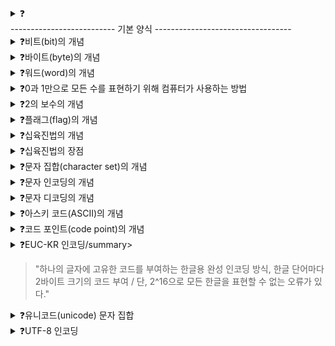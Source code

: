 <details>
<summary>❓</summary>

>""

</details>
-------------------------- 기본 양식 ----------------------------------

<details>
<summary>❓비트(bit)의 개념</summary>

>"컴퓨터가 이해할 수 있는 0과 1을 나타내는 가장 작은 정보 단위"

</details>

<details>
<summary>❓바이트(byte)의 개념</summary>

>"여덟 개의 비트를 묶은 단위, 비트보다 1단계 더 크고 2^8=256개의 정보를 표현할 수 있다."

</details>

<details>
<summary>❓워드(word)의 개념</summary>

>"CPU가 한 번에 처리할 수 있는 데이터 크기, 현대 컴퓨터의 워드 크기는 대부분 32비트 또는 64비트이다."

</details>

<details>
<summary>❓0과 1만으로 모든 수를 표현하기 위해 컴퓨터가 사용하는 방법</summary>

>"이진법을 사용한다. 이진법은 1이 넘어가는 순간 자리올림을 하고, 특정 수의 2의 보수를 음수로 간주한다. 구분하기 위해 코드 상에서는 이진수 앞에 0b를 붙인다."

</details>

<details>
<summary>❓2의 보수의 개념</summary>

>"모든 0과 1 비트들을 뒤집고, 거기에 1을 더한 값이다."

</details>

<details>
<summary>❓플래그(flag)의 개념</summary>

>"컴퓨터 내부에서 특정 수가 양수인지 음수인지를 구분하기 위해 사용하는 부가 정보"

</details>

<details>
<summary>❓십육진법의 개념</summary>

>"자리수가 15를 넘어가는 경우에 올림을 하는 방법, 이진법의 긴 숫자 길이를 보완할 수 있는 방법, 코드 앞에서는 숫자 앞에 0x를 붙여 구분한다. 10부터 A, B, C, D, E, F"

</details>

<details>
<summary>❓십육진법의 장점</summary>

>"이진수를 4개씩 끊어 이어붙여 십육진수를 만들기 쉽고, 반대로 십육진수를 4개씩 끊어서 이어붙여 이진수를 만들기 쉽다."

</details>

<details>
<summary>❓문자 집합(character set)의 개념</summary>

>"컴퓨터가 인식하고 표현할 수 있는 문자의 모음을 문자 집합이라고 한다. 컴퓨터는 문자 집합에 속한 문자만 이해할 수 있다."
![image](https://github.com/user-attachments/assets/2fb66ce6-6252-4167-82bd-b19aa291ce58)

</details>

<details>
<summary>❓문자 인코딩의 개념</summary>

>"문자 집합에 속한 문자라도 문자를 0과 1로 변환해야 컴퓨터가 이해할 수 있다. 이러한 변환 과정을 문자 인코딩(character encoding)이라고 한다. 인코딩 결과로 0과 1로 이루어진 문자 코드가 생성된다."

</details>

<details>
<summary>❓문자 디코딩의 개념</summary>

>"0과 1로 된 문자 코드를 사람이 이해할 수 있는 문자로 변환하는 과정을 문자 디코딩(character decoding)이라고 한다."

</details>

<details>
<summary>❓아스키 코드(ASCII)의 개념</summary>

>"초창기 문자 집합 중 하나로 아스키 문자 집합에 속한 문자들을 각각 7비트로, 2^7=128개의 문자를 표현할 수 있는 문자 집합이다. 이 아스키 문자에 대응된 고유한 수를 아스키 코드라 한다. 아스키 코드는 실제로는 8비트이지만, 그 중 1비트는 패리티 비트(parity bit)라는 오류 검출을 위해 사용하는 비트이다."

</details>

<details>
<summary>❓코드 포인트(code point)의 개념</summary>

>"문자 인코딩에서 글자에 부여된 고유한 값을 코드 포인트라고 한다."

</details>

<details>
<summary>❓EUC-KR 인코딩/summary>

>"하나의 글자에 고유한 코드를 부여하는 한글용 완성 인코딩 방식, 한글 단어마다 2바이트 크기의 코드 부여 / 단, 2^16으로 모든 한글을 표현할 수 없는 오류가 있다."

</details>

<details>
<summary>❓유니코드(unicode) 문자 집합</summary>

>"여러 나라의 문자를 광범위하게 표현할 수 있는 통일된 문자 집합, 유니코드 문자집합에서는 각 문자마다 고유한 값이 부여된다."

</details>

<details>
<summary>❓UTF-8 인코딩</summary>

>"Unicode Transformation Format, 즉 유니코드를 인코딩하는 방식 중 하나이다."

</details>
